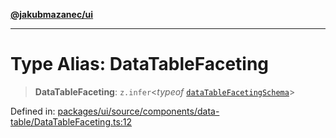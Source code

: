 [**@jakubmazanec/ui**](../README.md)

---

# Type Alias: DataTableFaceting

> **DataTableFaceting**: `z.infer`\<_typeof_
> [`dataTableFacetingSchema`](../variables/dataTableFacetingSchema.md)\>

Defined in:
[packages/ui/source/components/data-table/DataTableFaceting.ts:12](https://github.com/jakubmazanec/tools/blob/76a9140b954a789a6120dd2126b179ec0180d7e9/packages/ui/source/components/data-table/DataTableFaceting.ts#L12)
